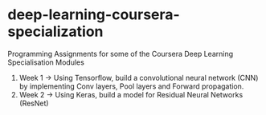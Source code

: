 # deep-learning-coursera-specialization
Programming Assignments for some of the Coursera Deep Learning Specialisation Modules

1. Week 1 -> Using Tensorflow, build a convolutional neural network (CNN) by implementing Conv layers, Pool layers and Forward propagation.
2. Week 2 -> Using Keras, build a model for Residual Neural Networks (ResNet)
